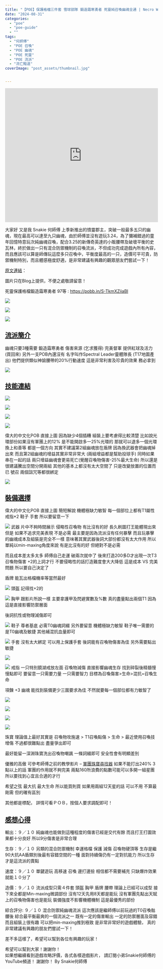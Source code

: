 ```yaml
---
title: "【POE】保護格檔三件套 雪球部隊 鍛造霜寒勇者 死靈純召喚幽魂全通 | Necro Ward Forged Frostbearer Spectre | 全新混合防禦機制 | 流亡黯道 遊戲攻略 | Path of Exile"
date: "2024-08-31"
categories:
  - "poe"
  - "poe-guide"
  - ""
tags:
  - "何師傅"
  - "POE 召喚"
  - "POE 幽魂"
  - "POE 死靈"
  - "POE 流派"
  - "流亡黯道"
coverImage: "post_assets/thumbnail.jpg"


---
```


<!-- Embed -->

<iframe width="100%" height="440" src="https://www.youtube.com/embed/1fY7KiZ-9D4" 
  title="YouTube video player" frameborder="0" allow="accelerometer; autoplay;
  clipboard-write; encrypted-media; gyroscope; picture-in-picture; web-share"
  referrerpolicy="strict-origin-when-cross-origin" allowfullscreen></iframe>


<!-- Context -->

大家好 又是我 Snakie 何師傅
上季新推出的憤靈郡主，突破一般最多五只的幽魂，現在最高可以達至九只幽魂，由於師傅並沒有遊玩3.24，為了彌補錯過的童年回憶特意玩次純幽魂召喚，配合3.25的新傳奇英達的小販腰帶及破壞平衡的史瓦林，終於做出一只有混合防禦機制的召喚流派，不但成功完成遊戲內所有內容，而且應該可以算是師傳玩這麼多只召喚中，平衡度最高的一只，造價可平可貴，防禦機制特別，而且體感極度舒適，是非常建議有興趣的觀眾朋友們嘗試一下！



[原文連結](https://snakie002hosifu.blog/3-25-necro-spectre)：  

圖片只在Blog上提供，不便之處敬請留意！

死靈保護格檔鍛造霜寒勇者 97等 : https://pobb.in/S-TkmXZiiaBI

![](post_assets/P1.PNG)

![](post_assets/P2.PNG)

![](post_assets/P3.PNG)

<!-- Subtitle1 -->
## <u> 流派簡介 </u>

幽魂只要3種需要
鍛造霜寒勇者 傷害來源 (乞求獲得)
完美督軍 提供紅球及活力 (買回來)
另外一支POB內還沒有
名字叫作Spectral Leader靈體隊長 (T17地圖產出)
他們提供類似神諭腰帶的20%行動速度
這是非常利害及珍貴的效果 務必拿到


![](post_assets/S1.png)  
<!-- Subtitle2 -->
## <u> 技能連結 </u>

![](post_assets/S2.png)  

![](post_assets/S3.png)  

![](post_assets/S4.png)  

![](post_assets/S5.png)  

偉大的中文化POB 直接上圖
因為缺少4個插糟 組裝上要考慮得比較清楚
比如說光環部份如果沒有軍團上的12% 是不能開啟多一25%光環的
那就可以退多一個光環 換上和善等 都是一個方向
其實不建議第2組幽魂放在盾牌
因為換武器會把幽魂掉出來
而且第2組幽魂的增益其實非常非常大 (兩組增益都是幫助投球手)
同時如果串在一起的話 兩只增益幽魂會更易死亡(覺醒召喚物傷害-25%最大生命)
所以還是很建議騰出空間分開兩組
其他的基本上都沒有太大空間了
只是改變放置的位置而已
號召 兩個詛咒等都很綁定




![](post_assets/E1.png)  
<!-- Subtitle3 -->
## <u> 裝備選擇 </u>

偉大的中文化POB 直接上圖
簡短解說
機體極缺力敏智 
每一個部位上都有T1屬性
戒指*2 鞋子 手套 所以要留意一下

![](post_assets/E2.png)
武器
片中不夠時間展示
侵略性召喚物 有比沒有的好 長久刷圖打王能體現出來
但是 如果不追求完美表現 不是必需
最主要是因為流派沒有任何暴擊
而且玩暴擊的幽魂成本及組裝是完全不一樣
意味著其實武器後詞大部份都沒有太大作用
所以單純以min-maxing角度來說
有是比沒有的好 但絕對不是必需

而且成本差太多太多 師傅自己走運 破兩次就中了
後來打造200多D才出現一次T3召喚物傷害 +2的上詞才行
不要侵略性的話打造難度會大大降低
這是成本 VS 完美問題
所以要自己決定了

盾牌
能瓦出格檔機率等當然最好


![](post_assets/E3.png)
頭盔
記得找+2的



![](post_assets/E4.png)
胸甲
跟影片所說一樣
主要拿護甲及閃避實數及%數
真的盡量點出兩個T1 因為這是直接影響防禦層面

後詞抗性或物理減傷即可

![](post_assets/E6.png)
鞋子
尊者基底 必需T0幽魂詞綴
另外要留意 機體極缺力敏智
鞋子唯一需要的是T0幽魂及敏捷
其他補混抗血量即可

![](post_assets/E5.png)
手套
沒有太大綁定 可以用上保護手套
後詞能有召喚物傷害為佳
另外需要點出敏捷

![](post_assets/E7.png)

![](post_assets/E8.png)
戒指
一只特別鏡湖戒放左面 召喚物減傷
直接影響幽魂生存
找到碎裂後精髓慢慢點即可
要留意一只需要力量 一只需要智力
目標為召喚傷害>生命>混抗=召喚生命

項鍊
+3 幽魂
能找到裝備更少三圍要求為佳
不然就要每一個部位都有力敏智了

![](post_assets/E9.png)

![](post_assets/E3.png)

![](post_assets/E10.png)

![](post_assets/E11.png)

珠寶
理論值上最好其實是
召喚物攻施速 > T1召喚點傷 > 生命 > 最近使用召喚技增傷
不過都很難點出
盡量爭出即可

最好能留一深淵珠寶洗出召喚物嘲諷
一條詞綴即可 安全性會有明顯差別

優雅的高傲
可參考師傅之前的教學影片 – [軍團珠寶尋找器](https://snakie002hosifu.blog/poe-timelessjewels/)
如果不能打出240% 3點以上的話
軍團的作用就不夠完美 兩點160所浪費的點數可能可以多開一組星團
所以要找到心宜且合適的才行


希望之弦
最大抗 最大生命 所以能買則買
如果用兩組12天星的話 可以不用 不算最剛需 但的確有區別



其他都是標配，
詳情可看ＰＯＢ，按個人要求調配即可！

## <u> 感想心得 </u>

輸出：９／１０
純幽魂也能做到這種程度的傷害已經是交代有餘
而且打王打圖效果都十分良好
所以9分傷害是非常合理

生存：９／１０
另類的混合防禦機制 幸運格檔 保護 減傷 召喚物硬頂等
生存是繼90大抗AA盾類別後最有容錯空間的一種
面對持續傷仍有一定對抗能力
所以生存才是這流派的賣點


速度：９／１０
單鍵遊玩 高移速 召喚 邊打邊撿 相信都不需要補充
只缺爆炸效果就能１０分了

造價：９／１０
流派成型只需４件套
頭盔 胸甲 盾牌 腰帶 理論上已經可以成型
接下來全都是Min-maxing微調部份
沒有12天先用8天都是能玩
沒有軍團先點出天賦上的召喚物傷害也是能玩
裝備強度不影響機體機制 這是最優秀的部份

綜合評分: ９／１０ 混合防禦純幽魂流派
這次應該是繼師傅以前玩過的T0召喚骷髏後
綜合最平衡最爽的一個流派之一
既有一定的傷害輸出 一定的防禦層面及容錯
而且組裝上很有趣 可以把min-maxing推到極致
是非常非常好的遊戲體驗，
真的非常建議有興趣的朋友們嘗試一下！

差不多這樣了，希望可以幫到各位有興趣的玩家！

希望可以幫到大家！謝謝你！	
如果想繼續看到遊戲攻略評價，各式各樣遊戲影片，
請訂閱小弟Snakie何師傅的YouTube頻道！
謝謝你！
By Snakie何師傅

